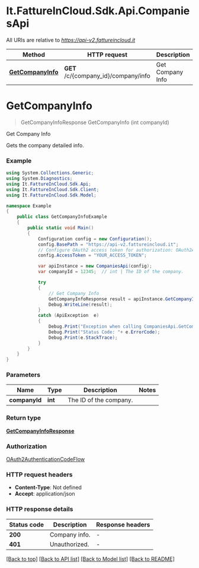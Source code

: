 # It.FattureInCloud.Sdk.Api.CompaniesApi

All URIs are relative to *https://api-v2.fattureincloud.it*

Method | HTTP request | Description
------------- | ------------- | -------------
[**GetCompanyInfo**](CompaniesApi.md#getcompanyinfo) | **GET** /c/{company_id}/company/info | Get Company Info


<a name="getcompanyinfo"></a>
# **GetCompanyInfo**
> GetCompanyInfoResponse GetCompanyInfo (int companyId)

Get Company Info

Gets the company detailed info.

### Example
```csharp
using System.Collections.Generic;
using System.Diagnostics;
using It.FattureInCloud.Sdk.Api;
using It.FattureInCloud.Sdk.Client;
using It.FattureInCloud.Sdk.Model;

namespace Example
{
    public class GetCompanyInfoExample
    {
        public static void Main()
        {
            Configuration config = new Configuration();
            config.BasePath = "https://api-v2.fattureincloud.it";
            // Configure OAuth2 access token for authorization: OAuth2AuthenticationCodeFlow
            config.AccessToken = "YOUR_ACCESS_TOKEN";

            var apiInstance = new CompaniesApi(config);
            var companyId = 12345;  // int | The ID of the company.

            try
            {
                // Get Company Info
                GetCompanyInfoResponse result = apiInstance.GetCompanyInfo(companyId);
                Debug.WriteLine(result);
            }
            catch (ApiException  e)
            {
                Debug.Print("Exception when calling CompaniesApi.GetCompanyInfo: " + e.Message );
                Debug.Print("Status Code: "+ e.ErrorCode);
                Debug.Print(e.StackTrace);
            }
        }
    }
}
```

### Parameters

Name | Type | Description  | Notes
------------- | ------------- | ------------- | -------------
 **companyId** | **int**| The ID of the company. | 

### Return type

[**GetCompanyInfoResponse**](GetCompanyInfoResponse.md)

### Authorization

[OAuth2AuthenticationCodeFlow](../README.md#OAuth2AuthenticationCodeFlow)

### HTTP request headers

 - **Content-Type**: Not defined
 - **Accept**: application/json


### HTTP response details
| Status code | Description | Response headers |
|-------------|-------------|------------------|
| **200** | Company info. |  -  |
| **401** | Unauthorized. |  -  |

[[Back to top]](#) [[Back to API list]](../README.md#documentation-for-api-endpoints) [[Back to Model list]](../README.md#documentation-for-models) [[Back to README]](../README.md)

